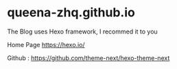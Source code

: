 # queena-zhq.github.io
The Blog uses Hexo framework, I recommed it to you

Home Page https://hexo.io/

Github : https://github.com/theme-next/hexo-theme-next
